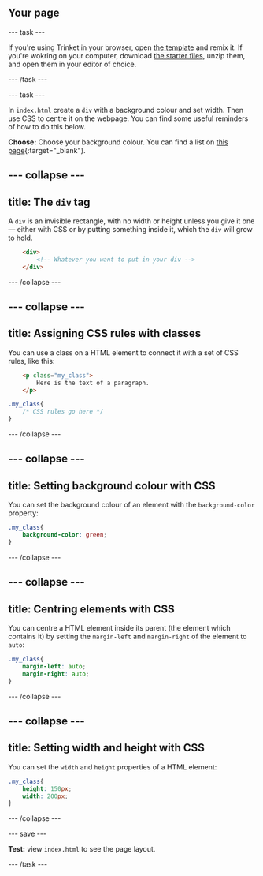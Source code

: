 ## Your page

--- task ---

If you're using Trinket in your browser, open [the template](#) and remix it. If you're wokring on your computer, download [the starter files](#), unzip them, and open them in your editor of choice.

--- /task ---

--- task ---

In `index.html` create a `div` with a background colour and set width. Then use CSS to centre it on the webpage. You can find some useful reminders of how to do this below.

**Choose:** Choose your background colour. You can find a list on [this page](https://www.w3schools.com/colors/colors_names.asp){:target="_blank"}.

--- collapse --- 
---
title: The `div` tag
---

A `div` is an invisible rectangle, with no width or height unless you give it one — either with CSS or by putting something inside it, which the `div` will grow to hold.

```html
    <div>
        <!-- Whatever you want to put in your div -->
    </div>
```

--- /collapse ---

--- collapse ---
---
title: Assigning CSS rules with classes
---

You can use a class on a HTML element to connect it with a set of CSS rules, like this:

```html
    <p class="my_class">
        Here is the text of a paragraph.
    </p>
```

```css
.my_class{
    /* CSS rules go here */
}
``` 

--- /collapse ---

--- collapse ---
---
title: Setting background colour with CSS
---

You can set the background colour of an element with the `background-color` property:

```css
.my_class{
    background-color: green;
}
```

--- /collapse ---

--- collapse ---
---
title: Centring elements with CSS
---

You can centre a HTML element inside its parent (the element which contains it) by setting the `margin-left` and `margin-right` of the element to `auto`:

```css
.my_class{
    margin-left: auto;
    margin-right: auto;
}
```

--- /collapse ---

--- collapse ---
---
title: Setting width and height with CSS
---

You can set the `width` and `height` properties of a HTML element:

```css
.my_class{
    height: 150px;
    width: 200px;
}
```

--- /collapse ---

--- save ---

**Test:** view `index.html` to see the page layout.

--- /task ---


